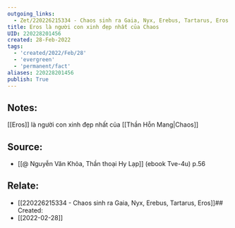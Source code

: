```yaml
---
outgoing_links:
  - Zet/220226215334 - Chaos sinh ra Gaia, Nyx, Erebus, Tartarus, Eros
title: Eros là người con xinh đẹp nhất của Chaos
UID: 220228201456
created: 28-Feb-2022
tags:
  - 'created/2022/Feb/28'
  - 'evergreen'
  - 'permanent/fact'
aliases: 220228201456
publish: True
---
```

## Notes:
[[Eros]] là người con xinh đẹp nhất của [[Thần Hỗn Mang|Chaos]]

## Source:
- [[@ Nguyễn Văn Khỏa, Thần thoại Hy Lạp]] (ebook Tve-4u) p.56

## Relate:
- [[220226215334 - Chaos sinh ra Gaia, Nyx, Erebus, Tartarus, Eros]]## Created:
- [[2022-02-28]]
